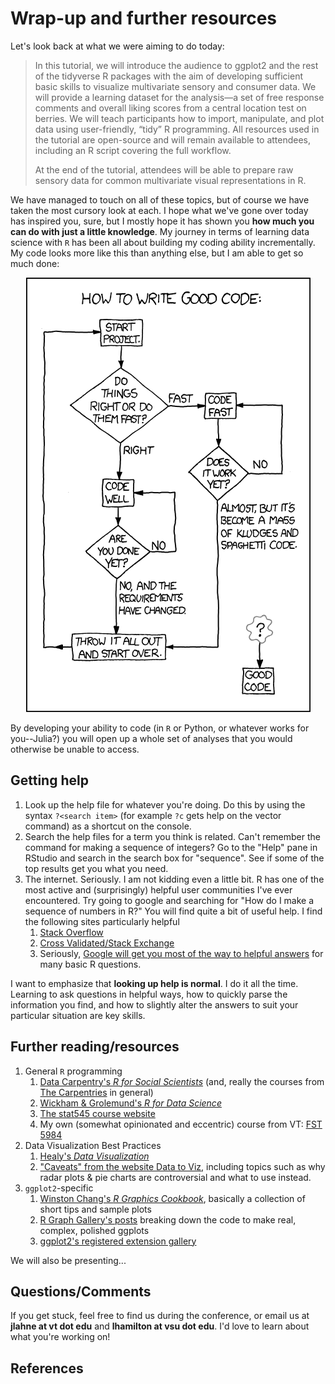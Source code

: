 # Wrap-up and further resources



Let's look back at what we were aiming to do today:

> In this tutorial, we will introduce the audience to ggplot2 and the rest of the tidyverse R packages with the aim of developing sufficient basic skills to visualize multivariate sensory and consumer data. We will provide a learning dataset for the analysis—a set of free response comments and overall liking scores from a central location test on berries. We will teach participants how to import, manipulate, and plot data using user-friendly, “tidy” R programming. All resources used in the tutorial are open-source and will remain available to attendees, including an R script covering the full workflow.
> 
> At the end of the tutorial, attendees will be able to prepare raw sensory data for common multivariate visual representations in R.

We have managed to touch on all of these topics, but of course we have taken the most cursory look at each.  I hope what we've gone over today has inspired you, sure, but I mostly hope it has shown you **how much you can do with just a little knowledge**.  My journey in terms of learning data science with `R` has been all about building my coding ability incrementally.  My code looks more like this than anything else, but I am able to get so much done:

<center>

![What does good code even look like? (via [XKCD](https://xkcd.com/844/))](img/xkcd_844_good_code.png)

</center>

By developing your ability to code (in `R` or Python, or whatever works for you--Julia?) you will open up a whole set of analyses that you would otherwise be unable to access.

## Getting help

1.  Look up the help file for whatever you're doing. Do this by using the syntax `?<search item>` (for example `?c` gets help on the vector command) as a shortcut on the console.
2.  Search the help files for a term you think is related. Can't remember the command for making a sequence of integers? Go to the "Help" pane in RStudio and search in the search box for "sequence". See if some of the top results get you what you need.
3.  The internet. Seriously. I am not kidding even a little bit. R has one of the most active and (surprisingly) helpful user communities I've ever encountered. Try going to google and searching for "How do I make a sequence of numbers in R?" You will find quite a bit of useful help. I find the following sites particularly helpful
    1.  [Stack Overflow](https://stackoverflow.com/questions/tagged/r)
    2.  [Cross Validated/Stack Exchange](https://stats.stackexchange.com/questions/tagged/r)
    3.  Seriously, [Google will get you most of the way to helpful answers](https://is.gd/80V5zF) for many basic R questions.

I want to emphasize that **looking up help is normal**. I do it all the time. Learning to ask questions in helpful ways, how to quickly parse the information you find, and how to slightly alter the answers to suit your particular situation are key skills.

## Further reading/resources

1.  General `R` programming
    1.  [Data Carpentry's *R for Social Scientists*](https://datacarpentry.org/r-socialsci/) (and, really the courses from [The Carpentries](https://carpentries.org/) in general)
    2.  [Wickham & Grolemund's *R for Data Science*](https://r4ds.had.co.nz/)
    3.  [The stat545 course website](https://stat545.com/)
    4.  My own (somewhat opinionated and eccentric) course from VT: [FST 5984](https://jlahne.github.io/food-data-science-2022/)
2.  Data Visualization Best Practices
    1.  [Healy's *Data Visualization*](https://socviz.co/)
    2.  ["Caveats" from the website Data to Viz](https://www.data-to-viz.com/caveats.html), including topics such as why radar plots & pie charts are controversial and what to use instead.
3. `ggplot2`-specific
    1.  [Winston Chang's *R Graphics Cookbook*](https://r-graphics.org/), basically a collection of short tips and sample plots
    2.  [R Graph Gallery's posts](https://r-graph-gallery.com/index.html) breaking down the code to make real, complex, polished ggplots
    3.  [ggplot2's registered extension gallery](https://exts.ggplot2.tidyverse.org/)

We will also be presenting...
  
## Questions/Comments

If you get stuck, feel free to find us during the conference, or email us at **jlahne at vt dot edu** and **lhamilton at vsu dot edu**.  I'd love to learn about what you're working on! 

## References

<div id="refs"></div>
